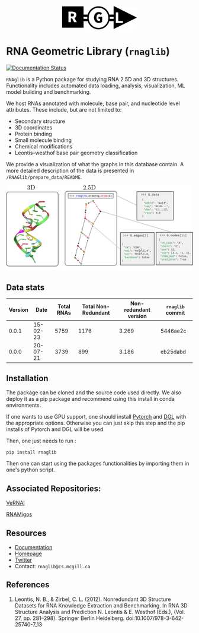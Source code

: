 
<p align="center">
<img src="https://raw.githubusercontent.com/cgoliver/rnaglib/master/images/rgl.png#gh-light-mode-only" width="40%">
</p>


# RNA Geometric Library (`rnaglib`)
[![Documentation Status](https://readthedocs.org/projects/rnaglib/badge/?version=latest)](https://rnaglib.readthedocs.io/en/latest/?badge=latest)

`RNAglib` is a Python package for studying RNA 2.5D and 3D structures. Functionality includes automated data loading, analysis,
visualization, ML model building and benchmarking.

We host RNAs annotated with molecule, base pair, and nucleotide level attributes. These include, but are not limited to:

* Secondary structure
* 3D coordinates
* Protein binding 
* Small molecule binding 
* Chemical modifications 
* Leontis-westhof base pair geometry classification

We provide a visualization of what the graphs in this database contain.
A more detailed description of the data is presented in `/RNAGlib/prepare_data/README`.

![Example graph](https://raw.githubusercontent.com/cgoliver/rnaglib/master/images/rgl_fig.png)

## Data stats

| Version | Date | Total RNAs | Total Non-Redundant | Non-redundant version | `rnaglib` commit  |
----------|------|------------|---------------------|-----------------------|-------------------|
0.0.1     | 15-02-23 | 5759   | 1176                | 3.269                 |  5446ae2c         |
0.0.0     | 20-07-21 | 3739   | 899                 | 3.186                 |  eb25dabd         |


## Installation

The package can be cloned and the source code used directly. We also deploy it as a pip package and recommend using this
install in conda environments.

If one wants to use GPU support, one should install [Pytorch](https://pytorch.org/get-started/locally/)
and [DGL](https://www.dgl.ai/pages/start.html) with the appropriate options. Otherwise you can just skip this step and
the pip installs of Pytorch and DGL will be used.

Then, one just needs to run :

```
pip install rnaglib
```

Then one can start using the packages functionalities by importing them in one's python script.


## Associated Repositories:

[VeRNAl](https://github.com/cgoliver/vernal)

[RNAMigos](https://github.com/cgoliver/RNAmigos)


## Resources

* [Documentation](https://rnaglib.readthedocs.io/en/latest/?badge=latest)
* [Homepage](https://rnaglib.cs.mcgill.ca/)
* [Twitter](https://twitter.com/rnaglib)
* Contact: `rnaglib@cs.mcgill.ca`

## References

1. Leontis, N. B., & Zirbel, C. L. (2012). Nonredundant 3D Structure Datasets for RNA Knowledge Extraction and
   Benchmarking. In RNA 3D Structure Analysis and Prediction N. Leontis & E. Westhof (Eds.), (Vol. 27, pp. 281–298).
   Springer Berlin Heidelberg. doi:10.1007/978-3-642-25740-7\_13

